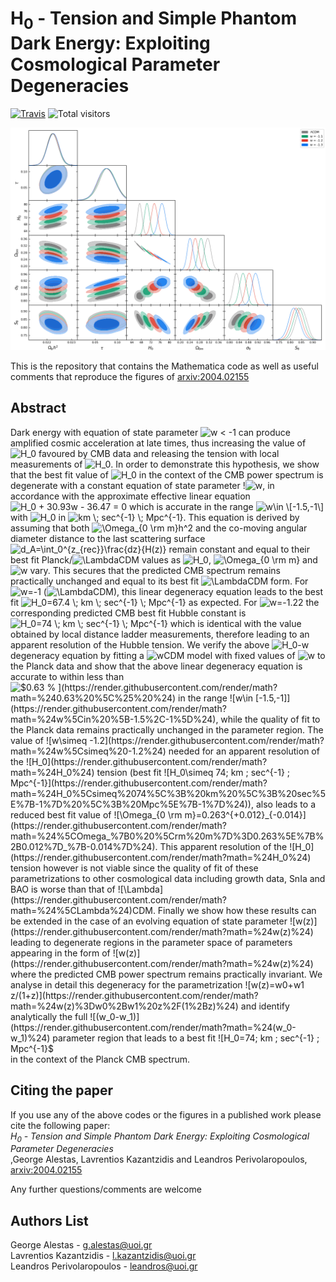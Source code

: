 # H<sub>0</sub> - Tension and Simple Phantom Dark Energy: Exploiting Cosmological Parameter Degeneracies

[![Travis](https://img.shields.io/badge/language-Mathematica-green.svg)]()
![Total visitors](https://visitor-count-badge.herokuapp.com/total.svg?repo_id=GeorgeAlestas.H0_Tension_Data)

<p align="center">
<img src="preview.png" width="900" title="preview" />
</p>

This is the repository that contains the Mathematica code as well as useful comments that reproduce the figures of [arxiv:2004.02155](https://arxiv.org/pdf/2004.02155.pdf)

## Abstract 
Dark energy with equation of state parameter ![$w < -1$](https://render.githubusercontent.com/render/math?math=%24w%20%3C%20-1%24) can produce amplified cosmic acceleration at late times, thus increasing the value of ![$H_0$](https://render.githubusercontent.com/render/math?math=%24H_0%24) favoured by CMB data and releasing the tension with local measurements of ![$H_0$](https://render.githubusercontent.com/render/math?math=%24H_0%24). In order to demonstrate this hypothesis, we show that the best fit value of ![$H_0$](https://render.githubusercontent.com/render/math?math=%24H_0%24) in the context of the CMB power spectrum is degenerate with a constant equation of state parameter !![$w$](https://render.githubusercontent.com/render/math?math=%24w%24),  in accordance with the approximate effective linear equation ![$H_0 + 30.93w - 36.47 = 0$](https://render.githubusercontent.com/render/math?math=%24H_0%20%2B%2030.93w%20-%2036.47%20%3D%200%24) which is accurate in the range ![$w\in \[-1.5,-1\]$](https://render.githubusercontent.com/render/math?math=%24w%5Cin%20%5B-1.5%2C-1%5D%24) with ![$H_0$](https://render.githubusercontent.com/render/math?math=%24H_0%24) in ![$km \; sec^{-1} \; Mpc^{-1}$](https://render.githubusercontent.com/render/math?math=%24km%20%5C%3B%20sec%5E%7B-1%7D%20%5C%3B%20Mpc%5E%7B-1%7D%24). This equation is derived by assuming that both ![$\Omega_{0 \rm m}h^2$](https://render.githubusercontent.com/render/math?math=%24%5COmega_%7B0%20%5Crm%20m%7Dh%5E2%24) and the co-moving angular diameter distance to the last scattering  surface ![$d_A=\int_0^{z_{rec}}\frac{dz}{H(z)}$](https://render.githubusercontent.com/render/math?math=%24d_A%3D%5Cint_0%5E%7Bz_%7Brec%7D%7D%5Cfrac%7Bdz%7D%7BH(z)%7D%24) remain constant and equal to their best fit Planck/![$\Lambda$](https://render.githubusercontent.com/render/math?math=%24%5CLambda%24)CDM values as ![$H_0$](https://render.githubusercontent.com/render/math?math=%24H_0%24), ![$\Omega_{0 \rm m}$](https://render.githubusercontent.com/render/math?math=%24%5COmega_%7B0%20%5Crm%20m%7D%24) and ![$w$](https://render.githubusercontent.com/render/math?math=%24w%24) vary.  This  secures that the predicted CMB spectrum remains practically unchanged and equal to its best fit ![$\Lambda$](https://render.githubusercontent.com/render/math?math=%24%5CLambda%24)CDM form.  For ![$w=-1$](https://render.githubusercontent.com/render/math?math=%24w%3D-1%24) (![$\Lambda$](https://render.githubusercontent.com/render/math?math=%24%5CLambda%24)CDM), this linear degeneracy equation leads to the best fit  ![$H_0=67.4 \; km \; sec^{-1} \; Mpc^{-1}$](https://render.githubusercontent.com/render/math?math=%24H_0%3D67.4%20%5C%3B%20km%20%5C%3B%20sec%5E%7B-1%7D%20%5C%3B%20Mpc%5E%7B-1%7D%24) as expected. For ![$w=-1.22$](https://render.githubusercontent.com/render/math?math=%24w%3D-1.22%24) the corresponding predicted CMB best fit Hubble constant is  ![$H_0=74 \; km \; sec^{-1} \; Mpc^{-1}$](https://render.githubusercontent.com/render/math?math=%24H_0%3D74%20%5C%3B%20km%20%5C%3B%20sec%5E%7B-1%7D%20%5C%3B%20Mpc%5E%7B-1%7D%24)  which is identical with the value obtained  by local distance ladder measurements, therefore leading to an apparent resolution of the Hubble tension. We verify the above ![$H_0-w$](https://render.githubusercontent.com/render/math?math=%24H_0-w%24) degeneracy equation by fitting a ![$w$](https://render.githubusercontent.com/render/math?math=%24w%24)CDM model with fixed values of ![$w$](https://render.githubusercontent.com/render/math?math=%24w%24) to the Planck data and show that the above linear degeneracy equation is accurate to within less than ![$0.63 \% $](https://render.githubusercontent.com/render/math?math=%240.63%20%5C%25%20%24) in the range ![$w\in \[-1.5,-1\]$](https://render.githubusercontent.com/render/math?math=%24w%5Cin%20%5B-1.5%2C-1%5D%24), while the quality of fit to the Planck data remains practically unchanged in the parameter region. The value of ![$w\simeq -1.2$](https://render.githubusercontent.com/render/math?math=%24w%5Csimeq%20-1.2%24) needed for an apparent resolution of the ![$H_0$](https://render.githubusercontent.com/render/math?math=%24H_0%24) tension (best fit ![$H_0\simeq 74\; km \; sec^{-1} \; Mpc^{-1}$](https://render.githubusercontent.com/render/math?math=%24H_0%5Csimeq%2074%5C%3B%20km%20%5C%3B%20sec%5E%7B-1%7D%20%5C%3B%20Mpc%5E%7B-1%7D%24)), also leads to a reduced best fit value of ![$\Omega_{0 \rm m}=0.263^{+0.012}_{-0.014}$](https://render.githubusercontent.com/render/math?math=%24%5COmega_%7B0%20%5Crm%20m%7D%3D0.263%5E%7B%2B0.012%7D_%7B-0.014%7D%24). This apparent resolution of the ![$H_0$](https://render.githubusercontent.com/render/math?math=%24H_0%24) tension however is not viable since the quality of fit of these parametrizations to other cosmological data including growth data, SnIa and BAO is worse than that of ![$\Lambda$](https://render.githubusercontent.com/render/math?math=%24%5CLambda%24)CDM. Finally we show how these results can be extended in the case of an evolving equation of state parameter ![$w(z)$](https://render.githubusercontent.com/render/math?math=%24w(z)%24) leading to degenerate regions in the parameter space of parameters appearing in the form of ![$w(z)$](https://render.githubusercontent.com/render/math?math=%24w(z)%24) where the predicted CMB power spectrum remains practically invariant. We analyse in detail this degeneracy for the parametrization ![$w(z)=w0+w1 z/(1+z)$](https://render.githubusercontent.com/render/math?math=%24w(z)%3Dw0%2Bw1%20z%2F(1%2Bz)%24) and identify analytically  the full ![$(w_0-w_1)$](https://render.githubusercontent.com/render/math?math=%24(w_0-w_1)%24) parameter region that leads to a best fit  ![$H_0=74\; km \; sec^{-1} \;  Mpc^{-1}$](https://render.githubusercontent.com/render/math?math=%24H_0%3D74%5C%3B%20km%20%5C%3B%20sec%5E%7B-1%7D%20%5C%3B%20%20Mpc%5E%7B-1%7D%24) in the context of the Planck CMB spectrum.


## Citing the paper 
If you use any of the above codes or the figures in a published work please cite the following paper:
<br>*H<sub>0</sub> - Tension and Simple Phantom Dark Energy: Exploiting Cosmological Parameter Degeneracies*
<br>,George Alestas, Lavrentios Kazantzidis and Leandros Perivolaropoulos, [arxiv:2004.02155](https://arxiv.org/pdf/2004.02155.pdf)

Any further questions/comments are welcome


## Authors List
George Alestas - <g.alestas@uoi.gr>
<br>Lavrentios Kazantzidis - <l.kazantzidis@uoi.gr>
<br>Leandros Perivolaropoulos - <leandros@uoi.gr>
